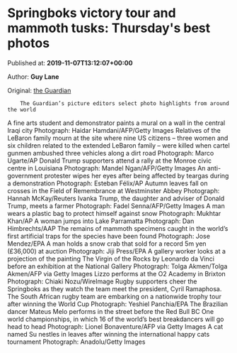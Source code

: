 
# Springboks victory tour and mammoth tusks: Thursday's best photos

Published at: **2019-11-07T13:12:07+00:00**

Author: **Guy Lane**

Original: [the Guardian](https://www.theguardian.com/media/gallery/2019/nov/07/springboks-victory-tour-mammoth-tusks-thursdays-best-photos)


        The Guardian’s picture editors select photo highlights from around the world
      
A fine arts student and demonstrator paints a mural on a wall in the central Iraqi city
Photograph: Haidar Hamdani/AFP/Getty Images
Relatives of the LeBaron family mourn at the site where nine US citizens – three women and six children related to the extended LeBaron family – were killed when cartel gunmen ambushed three vehicles along a dirt road
Photograph: Marco Ugarte/AP
Donald Trump supporters attend a rally at the Monroe civic centre in Louisiana
Photograph: Mandel Ngan/AFP/Getty Images
An anti-government protester wipes her eyes after being affected by teargas during a demonstration
Photograph: Esteban Félix/AP
Autumn leaves fall on crosses in the Field of Remembrance at Westminster Abbey
Photograph: Hannah McKay/Reuters
Ivanka Trump, the daughter and adviser of Donald Trump, meets a farmer
Photograph: Fadel Senna/AFP/Getty Images
A man wears a plastic bag to protect himself against snow
Photograph: Mukhtar Khan/AP
A woman jumps into Lake Parramatta
Photograph: Dan Himbrechts/AAP
The remains of mammoth specimens caught in the world’s first artificial traps for the species have been found
Photograph: Jose Mendez/EPA
A man holds a snow crab that sold for a record 5m yen (£36,000) at auction
Photograph: Jiji Press/EPA
A gallery worker looks at a projection of the painting The Virgin of the Rocks by Leonardo da Vinci before an exhibition at the National Gallery
Photograph: Tolga Akmen/Tolga Akmen/AFP via Getty Images
Lizzo performs at the O2 Academy in Brixton
Photograph: Chiaki Nozu/WireImage
Rugby supporters cheer the Springboks as they watch the team meet the president, Cyril Ramaphosa. The South African rugby team are embarking on a nationwide trophy tour after winning the World Cup
Photograph: Yeshiel Panchia/EPA
The Brazilian dancer Mateus Melo performs in the street before the Red Bull BC One world championships, in which 16 of the world’s best breakdancers will go head to head
Photograph: Lionel Bonaventure/AFP via Getty Images
A cat named Su nestles in leaves after winning the international happy cats tournament
Photograph: Anadolu/Getty Images
